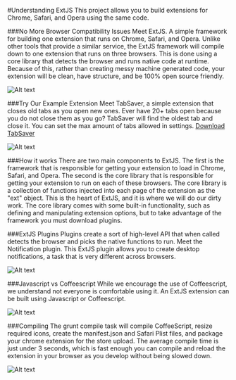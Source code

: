 #Understanding ExtJS
This project allows you to build extensions for Chrome, Safari, and Opera using the same code.

###No More Browser Compatibility Issues
Meet ExtJS. A simple framework for building one extension that runs on Chrome, Safari, and Opera. Unlike other tools that provide a similar service, the ExtJS framework will compile down to one extension that runs on three browsers. This is done using a core library that detects the browser and runs native code at runtime. Because of this, rather than creating messy machine generated code, your extension will be clean, have structure, and be 100% open source friendly.

![Alt text](https://d15chbti7ht62o.cloudfront.net/assets/003/390/366/a4bf4567d5cf6f779da19f4fd8c7e886_large.jpg?1425590852)

###Try Our Example Extension
Meet TabSaver, a simple extension that closes old tabs as you open new ones. Ever have 20+ tabs open because you do not close them as you go? TabSaver will find the oldest tab and close it. You can set the max amount of tabs allowed in settings. [Download TabSaver](http://code.ext-js.org/example-extensions/tab-saver.safariextension.zip)

![Alt text](https://d15chbti7ht62o.cloudfront.net/assets/003/391/471/3fcba38ba9b6e8cca15f42c0d049e4eb_large.png?1425602152)

###How it works
There are two main components to ExtJS. The first is the framework that is responsible for getting your extension to load in Chrome, Safari, and Opera. The second is the core library that is responsible for getting your extension to run on each of these browsers. The core library is a collection of functions injected into each page of the extension as the "ext" object. This is the heart of ExtJS, and it is where we will do our dirty work. The core library comes with some built-in functionality, such as defining and manipulating extension options, but to take advantage of the framework you must download plugins.

###ExtJS Plugins
Plugins create a sort of high-level API that when called detects the browser and picks the native functions to run. Meet the Notification plugin. This ExtJS plugin allows you to create desktop notifications, a task that is very different across browsers.

![Alt text](https://d15chbti7ht62o.cloudfront.net/assets/003/391/563/ff9a5425ab901737cf97b1cfe66b5335_large.png?1425602952)

###Javascript vs Coffeescript
While we encourage the use of Coffeescript, we understand not everyone is comfortable using it. An ExtJS extension can be built using Javascript or Coffeescript.

![Alt text](https://d15chbti7ht62o.cloudfront.net/assets/003/391/514/49951c687cd4e8b4c868c79fbcf1b2d3_large.png?1425602511)

###Compiling
The grunt compile task will compile CoffeeScript, resize required icons, create the manifest.json and Safari Plist files, and package your chrome extension for the store upload. The average compile time is just under 3 seconds, which is fast enough you can compile and reload the extension in your browser as you develop without being slowed down.

![Alt text](https://d15chbti7ht62o.cloudfront.net/assets/003/389/125/c05069064306a7723462d5d4c5569ee0_large.png?1425579063)
